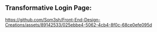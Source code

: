 ## Transformative Login Page:



https://github.com/Som3sh/Front-End-Design-Creations/assets/89142533/025ebbe4-5062-4cb4-8f0c-68ce0efe095d



